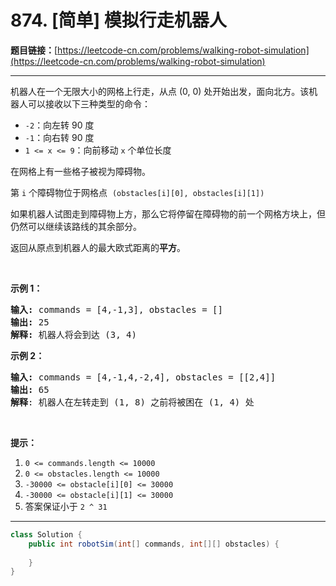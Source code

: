 # 874. [简单] 模拟行走机器人

**题目链接：**[https://leetcode-cn.com/problems/walking-robot-simulation](https://leetcode-cn.com/problems/walking-robot-simulation)

---

<div class="content__1Y2H">
 <div class="notranslate">
  <p>机器人在一个无限大小的网格上行走，从点&nbsp;(0, 0) 处开始出发，面向北方。该机器人可以接收以下三种类型的命令：</p> 
  <ul> 
   <li><code>-2</code>：向左转&nbsp;90 度</li> 
   <li><code>-1</code>：向右转 90 度</li> 
   <li><code>1 &lt;= x &lt;= 9</code>：向前移动&nbsp;<code>x</code>&nbsp;个单位长度</li> 
  </ul> 
  <p>在网格上有一些格子被视为障碍物。</p> 
  <p>第 <code>i</code>&nbsp;个障碍物位于网格点 &nbsp;<code>(obstacles[i][0], obstacles[i][1])</code></p> 
  <p>如果机器人试图走到障碍物上方，那么它将停留在障碍物的前一个网格方块上，但仍然可以继续该路线的其余部分。</p> 
  <p>返回从原点到机器人的最大欧式距离的<strong>平方</strong>。</p> 
  <p>&nbsp;</p> 
  <p><strong>示例 1：</strong></p> 
  <pre class="language-text"><strong>输入: </strong>commands = [4,-1,3], obstacles = []
<strong>输出: </strong>25
<strong>解释:</strong> 机器人将会到达 (3, 4)
</pre> 
  <p><strong>示例&nbsp;2：</strong></p> 
  <pre class="language-text"><strong>输入: </strong>commands = [4,-1,4,-2,4], obstacles = [[2,4]]
<strong>输出: </strong>65
<strong>解释</strong>: 机器人在左转走到 (1, 8) 之前将被困在 (1, 4) 处
</pre> 
  <p>&nbsp;</p> 
  <p><strong>提示：</strong></p> 
  <ol> 
   <li><code>0 &lt;= commands.length &lt;= 10000</code></li> 
   <li><code>0 &lt;= obstacles.length &lt;= 10000</code></li> 
   <li><code>-30000 &lt;= obstacle[i][0] &lt;= 30000</code></li> 
   <li><code>-30000 &lt;= obstacle[i][1] &lt;= 30000</code></li> 
   <li>答案保证小于&nbsp;<code>2 ^ 31</code></li> 
  </ol> 
 </div>
</div>

---

```java
class Solution {
    public int robotSim(int[] commands, int[][] obstacles) {
        
    }
}
```